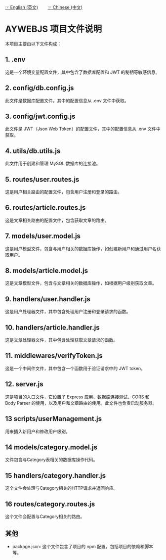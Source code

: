 [☞ English (英文)](README.md)&nbsp;&nbsp;&nbsp;&nbsp;&nbsp;&nbsp;&nbsp;&nbsp;[☞ Chinese (中文)]()

<!-- README.md -->
# AYWEBJS 项目文件说明
本项目主要由以下文件构成：

## 1. .env
这是一个环境变量配置文件，其中包含了数据库配置和 JWT 的秘钥等敏感信息。
## 2. config/db.config.js
此文件是数据库配置文件，其中的配置信息从 .env 文件中获取。
## 3. config/jwt.config.js
此文件是 JWT（Json Web Token）的配置文件，其中的配置信息从 .env 文件中获取。
## 4. utils/db.utils.js
此文件用于创建和管理 MySQL 数据库的连接池。
## 5. routes/user.routes.js
这是用户相关路由的配置文件，包含用户注册和登录的路由。
## 6. routes/article.routes.js
这是文章相关路由的配置文件，包含获取文章的路由。
## 7. models/user.model.js
这是用户模型文件，包含与用户相关的数据库操作，如创建新用户和通过用户名获取用户。
## 8. models/article.model.js
这是文章模型文件，包含与文章相关的数据库操作，如根据用户级别获取文章。
## 9. handlers/user.handler.js
这是用户处理器文件，其中包含处理用户注册和登录请求的函数。
## 10. handlers/article.handler.js
这是文章处理器文件，其中包含处理获取文章请求的函数。
## 11. middlewares/verifyToken.js
这是一个中间件文件，其中包含一个函数用于验证请求中的 JWT token。
## 12. server.js
这是项目的入口文件，它设置了 Express 应用、数据库连接测试、CORS 和 Body Parser 的使用，以及用户和文章路由的使用。此文件也负责启动服务器。
## 13 scripts/userManagement.js
用来插入新用户和修改用户级别。
## 14 models/category.model.js
文件包含与Category表相关的数据库操作代码。
## 15 handlers/category.handler.js
这个文件会处理与Category相关的HTTP请求并返回响应。
## 16 routes/category.routes.js
这个文件会配置与Category相关的路由。


## 其他
- package.json: 这个文件包含了项目的 npm 配置，包括项目的依赖和脚本等。
